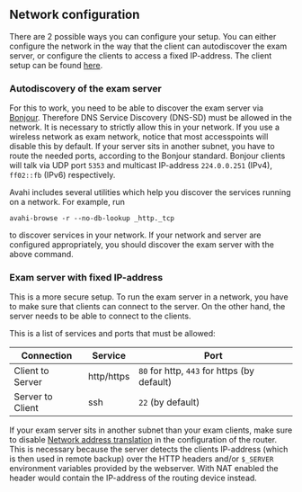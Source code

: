 ## Network configuration

There are 2 possible ways you can configure your setup. You can either configure the network in the way that the client can autodiscover the exam server, or configure the clients to access a fixed IP-address. The client setup can be found [here](client-config.md).

### Autodiscovery of the exam server

For this to work, you need to be able to discover the exam server via [Bonjour](https://developer.apple.com/library/content/documentation/Cocoa/Conceptual/NetServices/Introduction.html). Therefore DNS Service Discovery (DNS-SD) must be allowed in the network. It is necessary to strictly allow this in your network. If you use a wireless network as exam network, notice that most accesspoints will disable this by default. If your server sits in another subnet, you have to route the needed ports, according to the Bonjour standard. Bonjour clients will talk via UDP port `5353` and multicast IP-address `224.0.0.251` (IPv4), `ff02::fb` (IPv6) respectively.

Avahi includes several utilities which help you discover the services running on a network. For example, run

    avahi-browse -r --no-db-lookup _http._tcp

to discover services in your network. If your network and server are configured appropriately, you should discover the exam server with the above command.

### Exam server with fixed IP-address

This is a more secure setup. To run the exam server in a network, you have to make sure that clients can connect to the server. On the other hand, the server needs to be able to connect to the clients.

This is a list of services and ports that must be allowed:

Connection        | Service     | Port
----------------- | ----------- | -----
Client to Server  | http/https  | `80` for http, `443` for https (by default)
Server to Client  | ssh         | `22` (by default)


If your exam server sits in another subnet than your exam clients, make sure to disable [Network address translation](https://en.wikipedia.org/wiki/Network_address_translation) in the configuration of the router. This is necessary because the server detects the clients IP-address (which is then used in remote backup) over the HTTP headers and/or `$_SERVER` environment variables provided by the webserver. With NAT enabled the header would contain the IP-address of the routing device instead.
